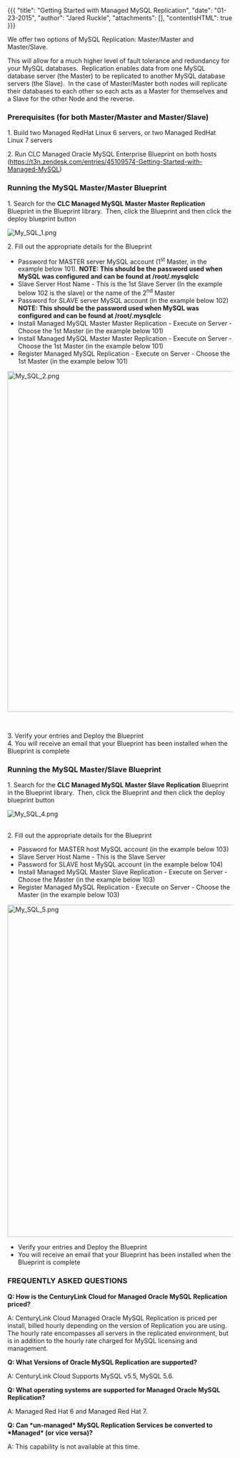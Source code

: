 {{{
  "title": "Getting Started with Managed MySQL Replication",
  "date": "01-23-2015",
  "author": "Jared Ruckle",
  "attachments": [],
  "contentIsHTML": true
}}}

<p>We offer two options of MySQL Replication: Master/Master and Master/Slave.</p>
<p>This will allow for a much higher level of fault tolerance and redundancy for your MySQL databases.&nbsp; Replication enables data from one MySQL database server (the Master) to be replicated to another MySQL database servers (the Slave).&nbsp; In the case of Master/Master both nodes will replicate their databases to each other so each acts as a Master for themselves and a Slave for the other Node and the reverse.</p>
<h3>Prerequisites (for both Master/Master and Master/Slave)</h3>
<p>1. Build two Managed RedHat Linux 6 servers, or two Managed RedHat Linux 7 servers</p>
<p>2. Run CLC Managed Oracle MySQL Enterprise Blueprint on both hosts (<a style="background-color: initial;" href="https://t3n.zendesk.com/entries/45109574-Getting-Started-with-Managed-MySQL">https://t3n.zendesk.com/entries/45109574-Getting-Started-with-Managed-MySQL</a>)</p>
<h3>Running the MySQL Master/Master Blueprint</h3>
<p>1. Search for the <strong style="background-color: initial;">CLC Managed MySQL Master Master Replication</strong> Blueprint in the Blueprint library.&nbsp; Then, click the Blueprint and then click the deploy blueprint button</p>
<p><img src="https://t3n.zendesk.com/attachments/token/in7xbmGdaHMfvdoUTHtT9QBWp/?name=My_SQL_1.png" alt="My_SQL_1.png" /></p>
<p>2. Fill out the appropriate details for the Blueprint</p>
<ul>
<li>Password for MASTER server MySQL account (1<sup style="background-color: initial;">st</sup>&nbsp;Master, in the example below 101). <B>NOTE: This should be the password used when MySQL was configured and can be found at /root/.mysqlclc</b></li>
<li>Slave Server Host Name - This is the 1st Slave Server (In the example below 102 is the slave) or the name of the 2<sup style="background-color: initial;">nd</sup>&nbsp;Master</li>
<li>Password for SLAVE server MySQL account (in the example below 102) <b>NOTE: This should be the password used when MySQL was configured and can be found at /root/.mysqlclc</b></li>
<li>Install Managed MySQL Master Master Replication - Execute on Server - Choose the 1st Master (in the example below 101)</li>
<li>Install Managed MySQL Master Master Replication - Execute on Server - Choose the 1st Master (in the example below 101)</li>
<li>Register Managed MySQL Replication - Execute on Server - Choose the 1st Master (in the example below 101)</li>
</ul>
<p><img src="https://t3n.zendesk.com/attachments/token/oF5VNChLkBV3k33rcsXf55KbU/?name=My_SQL_2.png" alt="My_SQL_2.png" width="709" height="763" /></p>
<p>&nbsp;</p>
<p>3. Verify your entries and Deploy the Blueprint<br />4. You will receive an email that your Blueprint has been installed when the Blueprint is complete</p>
<h3>Running the MySQL Master/Slave Blueprint</h3>
<p>1. Search for the <strong style="background-color: initial;">CLC Managed MySQL Master Slave Replication</strong> Blueprint in the Blueprint library.&nbsp; Then, click the Blueprint and then click the deploy blueprint button</p>
<p><img src="https://t3n.zendesk.com/attachments/token/Lk7xVPdlIx1pqML0bpxK1cTBl/?name=My_SQL_4.png" alt="My_SQL_4.png" /></p>
<p><br />2. Fill out the appropriate details for the Blueprint</p>
<ul>
<li>Password for MASTER host MySQL account (in the example below 103)</li>
<li>Slave Server Host Name - This is the Slave Server</li>
<li>Password for SLAVE host MySQL account (in the example below 104)</li>
<li>Install Managed MySQL Master Slave Replication - Execute on Server - Choose the Master (in the example below 103)</li>
<li>Register Managed MySQL Replication - Execute on Server - Choose the Master (in the example below 103)</li>
</ul>
<p><img src="https://t3n.zendesk.com/attachments/token/8BM2HmVVSItrqafKjSCiOdBGF/?name=My_SQL_5.png" alt="My_SQL_5.png" width="707" height="744" /></p>
<ul>
<li>Verify your entries and Deploy the Blueprint</li>
<li>You will receive an email that your Blueprint has been installed when the Blueprint is complete</li>
</ul>
<h3>FREQUENTLY ASKED QUESTIONS</h3>
<p><strong>Q: How is the CenturyLink Cloud for Managed Oracle MySQL Replication priced?</strong></p>
<p>A: CenturyLink Cloud Managed Oracle MySQL Replication is priced per install, billed hourly depending on the version of Replication you are using.&nbsp; The hourly rate encompasses all servers in the replicated environment, but is in addition to the hourly rate charged for MySQL licensing and management.</p>
<p><strong>Q: What Versions of Oracle MySQL Replication are supported?</strong></p>
<p>A: CenturyLink Cloud Supports&nbsp;MySQL v5.5, MySQL 5.6.</p>
<p><strong>Q: What operating systems are supported for Managed Oracle MySQL Replication?</strong></p>
<p>A: Managed Red Hat 6 and Managed Red Hat 7.
</p>
<p><strong>Q: Can *un-managed* MySQL Replication Services be converted to *Managed* (or vice versa)?</strong>
</p>
<p>A: This capability is not available at this time.</p>
